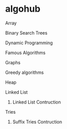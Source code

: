 # algohub

Array

Binary Search Trees

Dynamic Programming

Famous Algorithms

Graphs

Greedy algorithms

Heap

Linked List
1. Linked List Contruction

Tries
1. Suffix Tries Contruction